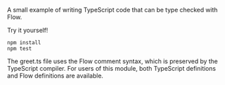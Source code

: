 A small example of writing TypeScript code that can be type checked with Flow.

Try it yourself!

```
npm install
npm test
```

The greet.ts file uses the Flow comment syntax, which is preserved by the TypeScript compiler.
For users of this module, both TypeScript definitions and Flow definitions are available.
